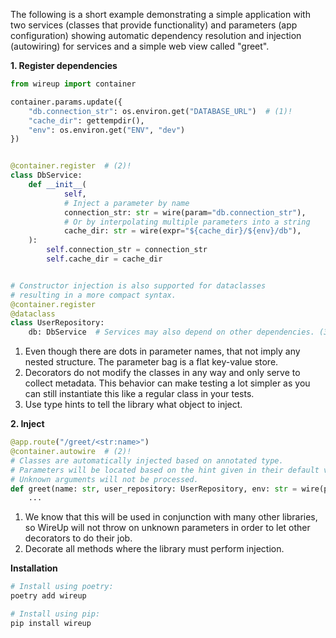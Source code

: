 The following is a short example demonstrating a simple application with two services (classes that provide
functionality) and parameters (app configuration) showing automatic dependency resolution and injection (autowiring) 
for services and a simple web view called "greet".

**1. Register dependencies**

```python
from wireup import container

container.params.update({
    "db.connection_str": os.environ.get("DATABASE_URL")  # (1)!
    "cache_dir": gettempdir(),
    "env": os.environ.get("ENV", "dev")
})


@container.register  # (2)!
class DbService:
    def __init__(
            self,
            # Inject a parameter by name
            connection_str: str = wire(param="db.connection_str"),
            # Or by interpolating multiple parameters into a string
            cache_dir: str = wire(expr="${cache_dir}/${env}/db"),
    ):
        self.connection_str = connection_str
        self.cache_dir = cache_dir


# Constructor injection is also supported for dataclasses
# resulting in a more compact syntax.
@container.register
@dataclass
class UserRepository:
    db: DbService  # Services may also depend on other dependencies. (3)!
```

1. Even though there are dots in parameter names, that not imply any nested structure. The parameter bag is a
   flat key-value store.
2. Decorators do not modify the classes in any way and only serve to collect metadata. This behavior can make
   testing a lot simpler as you can still instantiate this like a regular class in your tests.
3. Use type hints to tell the library what object to inject.

**2. Inject**

```python
@app.route("/greet/<str:name>")
@container.autowire  # (2)!
# Classes are automatically injected based on annotated type. 
# Parameters will be located based on the hint given in their default value.
# Unknown arguments will not be processed.
def greet(name: str, user_repository: UserRepository, env: str = wire(param="env")):  # (1)!
    ...
```

1. We know that this will be used in conjunction with many other libraries, so WireUp will not throw on unknown
   parameters in order to let other decorators to do their job.
2. Decorate all methods where the library must perform injection.

**Installation**

```bash
# Install using poetry:
poetry add wireup

# Install using pip:
pip install wireup
```
